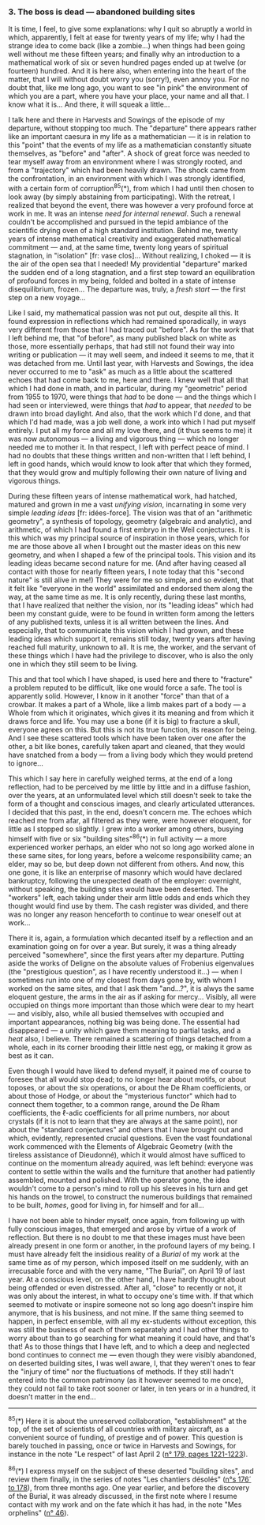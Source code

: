 ### 3. The boss is dead &mdash; abandoned building sites
It is time, I feel, to give some explanations: why I quit so abruptly a world in which, apparently, I felt at ease for twenty years of my life; why I had the strange idea to come back (like a zombie...) when things had been going well without me these fifteen years; and finally why an introduction to a mathematical work of six or seven hundred pages ended up at twelve (or fourteen) hundred. And it is here also, when entering into the heart of the matter, that I will without doubt worry you (sorry!), even annoy you. For no doubt that, like me long ago, you want to see "in pink" the environment of which you are a part, where you have your place, your name and all that. I know what it is... And there, it will squeak a little...

I talk here and there in Harvests and Sowings of the episode of my departure, without stopping too much. The "departure" there appears rather like an important caesura in my life as a mathematician &mdash; it is in relation to this "point" that the events of my life as a mathematician constantly situate themselves, as "before" and "after". A shock of great force was needed to tear myself away from an environment where I was strongly rooted, and from a "trajectory" which had been heavily drawn. The shock came from the confrontation, in an environment with which I was strongly identified, with a certain form of corruption<sup>85</sup>(&ast;), from which I had until then chosen to look away (by simply abstaining from participating). With the retreat, I realized that beyond the event, there was however a very profound force at work in me. It was an intense _need for internal renewal_. Such a renewal couldn't be accomplished and pursued in the tepid ambiance of the scientific drying oven of a high standard institution. Behind me, twenty years of intense mathematical creativity and exaggerated mathematical commitment &mdash; and, at the same time, twenty long years of spiritual stagnation, in "isolation" [fr: vase clos]... Without realizing, I choked &mdash; it is the air of the open sea that I needed! My providential "departure" marked the sudden end of a long stagnation, and a first step toward an equilibration of profound forces in my being, folded and bolted in a state of intense disequilibrium, frozen... The departure was, truly, a _fresh start_ &mdash; the first step on a new voyage...

Like I said, my mathematical passion was not put out, despite all this. It found expression in reflections which had remained sporadically, in ways very different from those that I had traced out "before". As for the _work_ that I left behind me, that "of before", as many published black on white as those, more essentially perhaps, that had still not found their way into writing or publication &mdash; it may well seem, and indeed it seems to me, that it was detached from me. Until last year, with Harvests and Sowings, the idea never occurred to me to "ask" as much as a little about the scattered echoes that had come back to me, here and there. I knew well that all that which I had done in math, and in particular, during my "geometric" period from 1955 to 1970, were things that _had_ to be done &mdash; and the things which I had seen or interviewed, were things that _had_ to appear, that _needed_ to be drawn into broad daylight. And also, that the work which I'd done, and that which I'd had made, was a job well done, a work into which I had put myself entirely. I put all my force and all my love there, and (it thus seems to me) it was now autonomous &mdash; a living and vigorous thing &mdash; which no longer needed me to mother it. In that respect, I left with perfect peace of mind. I had no doubts that these things written and non-written that I left behind, I left in good hands, which would know to look after that which they formed, that they would grow and multiply following their own nature of living and vigorous things.

During these fifteen years of intense mathematical work, had hatched, matured and grown in me a vast _unifying vision_, incarnating in some very simple _leading ideas_ [fr: idées-force]. The vision was that of an "arithmetic geometry", a synthesis of topology, geometry (algebraic and analytic), and arithmetic, of which I had found a first embryo in the Weil conjectures. It is this which was my principal source of inspiration in those years, which for me are those above all when I brought out the master ideas on this new geometry, and when I shaped a few of the principal tools. This vision and its leading ideas became second nature for me. (And after having ceased all contact with those for nearly fifteen years, I note today that this "second nature" is still alive in me!) They were for me so simple, and so evident, that it felt like "everyone in the world" assimilated and endorsed them along the way, at the same time as me. It is only recently, during these last months, that I have realized that neither the vision, nor its "leading ideas" which had been my constant guide, were to be found in written form among the letters of any published texts, unless it is all written between the lines. And especially, that to communicate this vision which I had grown, and these leading ideas which support it, remains still today, twenty years after having reached full maturity, unknown to all. It is me, the worker, and the servant of these things which I have had the privilege to discover, who is also the only one in which they still seem to be living.

This and that tool which I have shaped, is used here and there to "fracture" a problem reputed to be difficult, like one would force a safe. The tool is apparently solid. However, I know in it another "force" than that of a crowbar. It makes a part of a Whole, like a limb makes part of a body &mdash; a Whole from which it originates, which gives it its meaning and from which it draws force and life. You may use a bone (if it is big) to fracture a skull, everyone agrees on this. But this is not its true function, its reason for being. And I see these scattered tools which have been taken over one after the other, a bit like bones, carefully taken apart and cleaned, that they would have snatched from a body &mdash; from a living body which they would pretend to ignore...

This which I say here in carefully weighed terms, at the end of a long reflection, had to be perceived by me little by little and in a diffuse fashion, over the years, at an unformulated level which still doesn't seek to take the form of a thought and conscious images, and clearly articulated utterances. I decided that this past, in the end, doesn't concern me. The echoes which reached me from afar, all filtered as they were, were however eloquent, for little as I stopped so slightly. I grew into a worker among others, busying himself with five or six "building sites"<sup>86</sup>(&ast;) in full activity &mdash; a more experienced worker perhaps, an elder who not so long ago worked alone in these same sites, for long years, before a welcome responsibility came; an elder, may so be, but deep down not different from others. And now, this one gone, it is like an enterprise of masonry which would have declared bankruptcy, following the unexpected death of the employer: overnight, without speaking, the building sites would have been deserted. The "workers" left, each taking under their arm little odds and ends which they thought would find use by them. The cash register was divided, and there was no longer any reason henceforth to continue to wear oneself out at work...

There it is, again, a formulation which decanted itself by a reflection and an examination going on for over a year. But surely, it was a thing already perceived "somewhere", since the first years after my departure. Putting aside the works of Deligne on the absolute values of Frobenius eigenvalues (the "prestigious question", as I have recently understood it...) &mdash; when I sometimes run into one of my closest from days gone by, with whom I worked on the same sites, and that I ask them "and...?", it is alwys the same eloquent gesture, the arms in the air as if asking for mercy... Visibly, all were occupied on things more important than those which were dear to my heart &mdash; and visibly, also, while all busied themselves with occupied and important appearances, nothing big was being done. The essential had disappeared &mdash; a _unity_ which gave them meaning to partial tasks, and a _heat_ also, I believe. There remained a scattering of things detached from a whole, each in its corner brooding their little nest egg, or making it grow as best as it can.

Even though I would have liked to defend myself, it pained me of course to foresee that all would stop dead; to no longer hear about motifs, or about toposes, or about the six operations, or about the De Rham coefficients, or about those of Hodge, or about the "mysterious functor" which had to connect them together, to a common range, around the De Rham coefficients, the $\ell$-adic coefficients for all prime numbers, nor about crystals (if it is not to learn that they are always at the same point), nor about the "standard conjectures" and others that I have brought out and which, evidently, represented crucial questions. Even the vast foundational work commenced with the Elements of Algebraic Geometry (with the tireless assistance of Dieudonné), which it would almost have sufficed to continue on the momentum already aquired, was left behind: everyone was content to settle within the walls and the furniture that another had patiently assembled, mounted and polished. With the operator gone, the idea wouldn't come to a person's mind to roll up his sleeves in his turn and get his hands on the trowel, to construct the numerous buildings that remained to be built, _homes_, good for living in, for himself and for all...

I have not been able to hinder myself, once again, from following up with fully conscious images, that emerged and arose by virtue of a work of reflection. But there is no doubt to me that these images must have been already present in one form or another, in the profound layers of my being. I must have already felt the insidious reality of a _Burial_ of my work at the same time as of my person, which imposed itself on me suddenly, with an irrecusable force and with the very name, "The Burial", on April 19 of last year. At a conscious level, on the other hand, I have hardly thought about being offended or even distressed. After all, "close" to recently or not, it was only about the interest, in what to occupy one's time with. If that which seemed to motivate or inspire someone not so long ago doesn't inspire him anymore, that is his business, and not mine. If the same thing seemed to happen, in perfect ensemble, with all my ex-students without exception, this was still the business of each of them separately and I had other things to worry about than to go searching for what meaning it could have, and that's that! As to those things that I have left, and to which a deep and neglected bond continues to connect me &mdash; even though they were visibly abandoned, on deserted building sites, I was well aware, I, that they weren't ones to fear the "injury of time" nor the fluctuations of methods. If they still hadn't entered into the common patrimony (as it however seemed to me once), they could not fail to take root sooner or later, in ten years or in a hundred, it doesn't matter in the end...

---

<sup>85</sup>(&ast;) Here it is about the unreserved collaboration, "establishment" at the top, of the set of scientists of all countries with military aircraft, as a convenient source of funding, of prestige and of power. This question is barely touched in passing, once or twice in Harvests and Sowings, for instance in the note "Le respect" of last April 2 ([n&deg; 179, pages 1221-1223](../table-of-contents.md#le-respect)).

<sup>86</sup>(&ast;) I express myself on the subject of these deserted "building sites", and review them finally, in the series of notes "Les chantiers désolés" ([n&deg;s 176´ to 178](../table-of-contents.md#chantiers-desoles)), from three months ago. One year earlier, and before the discovery of the Burial, it was already discussed, in the first note where I resume contact with my work and on the fate which it has had, in the note "Mes orphelins" ([n&deg; 46](../table-of-contents.md#mes-orphelins)).
